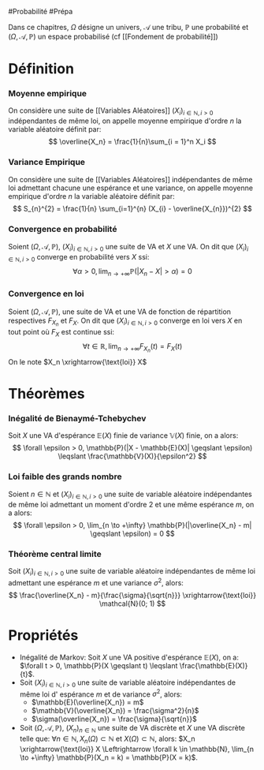 #Probabilité #Prépa 

Dans ce chapitres, $\Omega$ désigne un univers, $\mathcal{A}$ une tribu, $\mathbb{P}$ une probabilité et $(\Omega, \mathcal{A}, \mathbb{P})$ un espace probabilisé (cf [[Fondement de probabilité]])
# Définition

### Moyenne empirique

On considère une suite de [[Variables Aléatoires]] $(X_i)_{i \in \mathbb{N}, i > 0}$ indépendantes de même loi, on appelle moyenne empirique d'ordre $n$ la variable aléatoire définit par:
$$
\overline{X_n} = \frac{1}{n}\sum_{i = 1}^n X_i
$$
### Variance Empirique

On considère une suite de [[Variables Aléatoires]]  indépendantes de même loi admettant chacune une espérance et une variance, on appelle moyenne empirique d'ordre $n$ la variable aléatoire définit par:
$$
S_{n}^{2} = \frac{1}{n} \sum_{i=1}^{n} (X_{i} - \overline{X_{n}})^{2}
$$
### Convergence en probabilité

Soient $(\Omega, \mathcal{A}, \mathbb{P})$, $(X_i)_{i \in \mathbb{N}, i > 0}$ une suite de VA et $X$ une VA.
On dit que $(X_i)_{i \in \mathbb{N}, i > 0}$ converge en probabilité vers $X$ ssi:
$$
\forall \alpha > 0, \lim_{n \to +\infty} \mathbb{P}(|X_n - X| > \alpha) = 0
$$
### Convergence en loi

Soient $(\Omega, \mathcal{A}, \mathbb{P})$,  une suite de VA et  une VA de fonction de répartition respectives $F_{X_n}$ et $F_X$.
On dit que $(X_i)_{i \in \mathbb{N}, i > 0}$ converge en loi vers $X$ en tout point où $F_X$ est continue ssi:
$$
\forall t \in \mathbb{R}, \lim_{n \to + \infty} F_{X_n}(t) = F_X(t)
$$
On le note $X_n \xrightarrow{\text{loi}} X$
# Théorèmes

### Inégalité de Bienaymé-Tchebychev

Soit $X$ une VA d'espérance $\mathbb{E}(X)$ finie de variance $\mathbb{V}(X)$ finie, on a alors:
$$
\forall \epsilon > 0, \mathbb{P}(|X - \mathbb{E}(X)| \geqslant \epsilon) \leqslant \frac{\mathbb{V}(X)}{\epsilon^2}
$$
### Loi faible des grands nombre

Soient $n \in \mathbb{N}$ et $(X_i)_{i \in \mathbb{N}, i > 0}$ une suite de variable aléatoire indépendantes de même loi admettant un moment d'ordre 2 et une même espérance $m$, on a alors:
$$
\forall \epsilon > 0, \lim_{n \to +\infty} \mathbb{P}(|\overline{X_n} - m| \geqslant \epsilon) = 0
$$
### Théorème central limite

 Soit $(X_i)_{i \in \mathbb{N}, i > 0}$ une suite de variable aléatoire indépendantes de même loi admettant une espérance $m$ et une variance $\sigma^2$, alors:
$$
\frac{\overline{X_n} - m}{\frac{\sigma}{\sqrt{n}}} \xrightarrow{\text{loi}} \mathcal{N}(0; 1)
$$
# Propriétés

- Inégalité de Markov: Soit $X$ une VA positive d'espérance $\mathbb{E}(X)$, on a: $\forall t > 0, \mathbb{P}(X \geqslant t) \leqslant \frac{\mathbb{E}(X)}{t}$.
- Soit $(X_i)_{i \in \mathbb{N}, i > 0}$ une suite de variable aléatoire indépendantes de même loi d' espérance $m$ et de variance $\sigma^2$, alors:
	- $\mathbb{E}(\overline{X_n}) = m$
	- $\mathbb{V}(\overline{X_n}) = \frac{\sigma^2}{n}$
	- $\sigma(\overline{X_n}) = \frac{\sigma}{\sqrt{n}}$
- Soit $(\Omega, \mathcal{A}, \mathbb{P})$, $(X_n)_{n\in \mathbb{N}}$ une suite de VA discrète et $X$ une VA discrète telle que: $\forall n \in \mathbb{N}, X_n(\Omega) \subset \mathbb{N}$ et $X(\Omega) \subset \mathbb{N}$, alors: $X_n \xrightarrow{\text{loi}} X \Leftrightarrow \forall k \in \mathbb{N}, \lim_{n \to +\infty} \mathbb{P}(X_n = k) = \mathbb{P}(X = k)$.